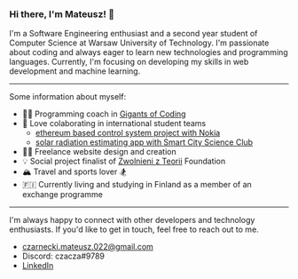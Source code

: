### Hi there, I'm Mateusz! 👋

I'm a Software Engineering enthusiast and a second year student of Computer Science at Warsaw University of Technology. I'm passionate about coding and always eager to learn new technologies and programming languages. Currently, I'm focusing on developing my skills in web development and machine learning.

---

Some information about myself:

- 👨‍🏫 Programming coach in [Gigants of Coding](https://www.giganciprogramowania.edu.pl/)
- 👯 Love colaborating in international student teams
  - [ethereum based control system project with Nokia](https://github.com/dfallow/EthereumProject/wiki)
  - [solar radiation estimating app with Smart City Science Club](https://github.com/czaacza/solar-estimator)    
- 👨‍💻 Freelance website design and creation
- 💡 Social project finalist of [Zwolnieni z Teorii](https://zwolnienizteorii.pl/) Foundation
- 🏔️ Travel and sports lover 🏂
- 🇫🇮 Currently living and studying in Finland as a member of an exchange programme

--- 

I'm always happy to connect with other developers and technology enthusiasts.
If you'd like to get in touch, feel free to reach out to me.

- czarnecki.mateusz.022@gmail.com
- Discord: czacza#9789
- [LinkedIn](https://www.linkedin.com/in/mateusz--czarnecki/)

<!--
**czaacza/czaacza** is a ✨ _special_ ✨ repository because its `README.md` (this file) appears on your GitHub profile.

Here are some ideas to get you started:

- 🔭 I’m currently working on ...
- 🌱 I’m currently learning ...
- 👯 I’m looking to collaborate on ...
- 🤔 I’m looking for help with ...
- 💬 Ask me about ...
- 📫 How to reach me: ...
- 😄 Pronouns: ...
- ⚡ Fun fact: ...
-->
